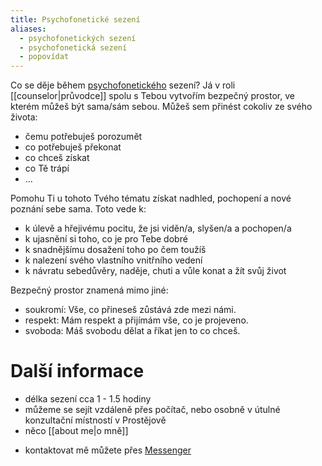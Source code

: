 ```yaml
---
title: Psychofonetické sezení
aliases:
  - psychofonetických sezení
  - psychofonetická sezení
  - popovídat
---
```

Co se děje během [psychofonetického](https://skolaempatie.sk/o-nas/o-psychofonetike/) sezení? Já v roli [[counselor|průvodce]] spolu s Tebou vytvořím bezpečný prostor, ve kterém můžeš být sama/sám sebou. Můžeš sem přinést cokoliv ze svého života:

* čemu potřebuješ porozumět
* co potřebuješ překonat
* co chceš získat
* co Tě trápí
* ...

Pomohu Ti u tohoto Tvého tématu získat nadhled, pochopení a nové poznání sebe sama. Toto vede k:

* k úlevě a hřejivému pocitu, že jsi viděn/a, slyšen/a a pochopen/a
* k ujasnění si toho, co je pro Tebe dobré
* k snadnějšímu dosažení toho po čem toužíš
* k nalezení svého vlastního vnitřního vedení
* k návratu sebedůvěry, naděje, chuti a vůle konat a žít svůj život

Bezpečný prostor znamená mimo jiné:
- soukromí: Vše, co přineseš zůstává zde mezi námi.
- respekt: Mám respekt a přijímám  vše, co je projeveno.
- svoboda: Máš svobodu dělat a říkat jen to co chceš.

# Další informace

* délka sezení cca 1 - 1.5 hodiny
* můžeme se sejít vzdáleně přes počítač, nebo osobně v útulné konzultační místností v Prostějově
* něco [[about me|o mně]]
- kontaktovat mě můžete přes [Messenger](https://www.facebook.com/pavel.vojtechovsky.92/) 
